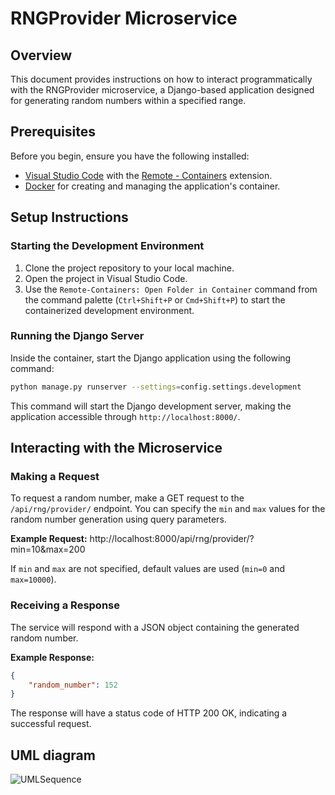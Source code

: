 # RNGProvider Microservice

## Overview
This document provides instructions on how to interact programmatically with the RNGProvider microservice, a Django-based application designed for generating random numbers within a specified range.

## Prerequisites
Before you begin, ensure you have the following installed:
- [Visual Studio Code](https://code.visualstudio.com/) with the [Remote - Containers](https://marketplace.visualstudio.com/items?itemName=ms-vscode-remote.remote-containers) extension.
- [Docker](https://www.docker.com/) for creating and managing the application's container.

## Setup Instructions

### Starting the Development Environment
1. Clone the project repository to your local machine.
2. Open the project in Visual Studio Code.
3. Use the `Remote-Containers: Open Folder in Container` command from the command palette (`Ctrl+Shift+P` or `Cmd+Shift+P`) to start the containerized development environment.

### Running the Django Server
Inside the container, start the Django application using the following command:
```bash
python manage.py runserver --settings=config.settings.development
```
This command will start the Django development server, making the application accessible through `http://localhost:8000/`.

## Interacting with the Microservice

### Making a Request
To request a random number, make a GET request to the `/api/rng/provider/` endpoint. You can specify the `min` and `max` values for the random number generation using query parameters.

**Example Request:**
http://localhost:8000/api/rng/provider/?min=10&max=200

If `min` and `max` are not specified, default values are used (`min=0` and `max=10000`).

### Receiving a Response
The service will respond with a JSON object containing the generated random number.

**Example Response:**
```json
{
    "random_number": 152
}
```
The response will have a status code of HTTP 200 OK, indicating a successful request.

## UML diagram
![UMLSequence](https://github.com/MasakiNishi/RNGProvider/assets/23161699/4e8a99ab-cddc-48e7-aab8-a29fdae31e07)
